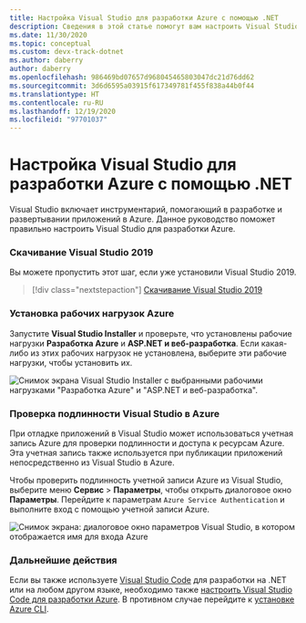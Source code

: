 ```yaml
---
title: Настройка Visual Studio для разработки Azure с помощью .NET
description: Сведения в этой статье помогут вам настроить Visual Studio для разработки Azure, включая получение правильных рабочих нагрузок и подключение Visual Studio к учетной записи Azure
ms.date: 11/30/2020
ms.topic: conceptual
ms.custom: devx-track-dotnet
ms.author: daberry
author: daberry
ms.openlocfilehash: 986469bd07657d968045465803047dc21d76dd62
ms.sourcegitcommit: 3d6d6595a03915f617349781f455f838a44b0f44
ms.translationtype: HT
ms.contentlocale: ru-RU
ms.lasthandoff: 12/19/2020
ms.locfileid: "97701037"
---
```

# <a name="configure-visual-studio-for-azure-development-with-net"></a>Настройка Visual Studio для разработки Azure с помощью .NET

Visual Studio включает инструментарий, помогающий в разработке и развертывании приложений в Azure.  Данное руководство поможет правильно настроить Visual Studio для разработки Azure.

### <a name="download-visual-studio-2019"></a>Скачивание Visual Studio 2019

Вы можете пропустить этот шаг, если уже установили Visual Studio 2019.

> [!div class="nextstepaction"]
> [Скачивание Visual Studio 2019](https://www.visualstudio.com/downloads/)

### <a name="install-azure-workloads"></a>Установка рабочих нагрузок Azure

Запустите **Visual Studio Installer** и проверьте, что установлены рабочие нагрузки **Разработка Azure** и **ASP.NET и веб-разработка**.  Если какая-либо из этих рабочих нагрузок не установлена, выберите эти рабочие нагрузки, чтобы установить их.

![Снимок экрана Visual Studio Installer с выбранными рабочими нагрузками "Разработка Azure" и "ASP.NET и веб-разработка".](./media/visual-studio-installer-azure-development.png)

### <a name="authenticate-visual-studio-with-azure"></a>Проверка подлинности Visual Studio в Azure

При отладке приложений в Visual Studio может использоваться учетная запись Azure для проверки подлинности и доступа к ресурсам Azure.  Эта учетная запись также используется при публикации приложений непосредственно из Visual Studio в Azure.

Чтобы проверить подлинность учетной записи Azure из Visual Studio, выберите меню **Сервис** > **Параметры**, чтобы открыть диалоговое окно **Параметры**. Перейдите к параметрам `Azure Service Authentication` и выполните вход с помощью учетной записи Azure.

![Снимок экрана: диалоговое окно параметров Visual Studio, в котором отображается имя для входа Azure](./media/visual-studio-azure-login-dialog.png)

### <a name="next-steps"></a>Дальнейшие действия

Если вы также используете [Visual Studio Code](https://code.visualstudio.com/) для разработки на .NET или на любом другом языке, необходимо также [настроить Visual Studio Code для разработки Azure](./configure-vs-code.md). В противном случае перейдите к [установке Azure CLI](./install-azure-cli.md).
